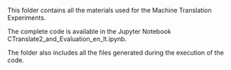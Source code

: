 This folder contains all the materials used for the Machine Translation Experiments.

The complete code is available in the Jupyter Notebook CTranslate2_and_Evaluation_en_lt.ipynb.

The folder also includes all the files generated during the execution of the code.
